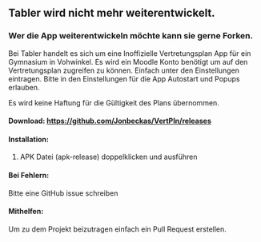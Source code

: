 ## Tabler wird nicht mehr weiterentwickelt.
### Wer die App weiterentwickeln möchte kann sie gerne Forken.


Bei Tabler handelt es sich um eine Inoffizielle Vertretungsplan App für ein Gymnasium in Vohwinkel.
Es wird ein Moodle Konto benötigt um auf den Vertretungsplan zugreifen zu können. Einfach unter den Einstellungen eintragen.
Bitte in den Einstellungen für die App Autostart und Popups erlauben.

Es wird keine Haftung für die Gültigkeit des Plans übernommen.

#### Download: https://github.com/Jonbeckas/VertPln/releases

#### Installation: 
1. APK Datei (apk-release) doppelklicken und ausführen

#### Bei Fehlern:
   Bitte eine GitHub issue schreiben

#### Mithelfen:

Um zu dem Projekt beizutragen einfach ein Pull Request erstellen.
